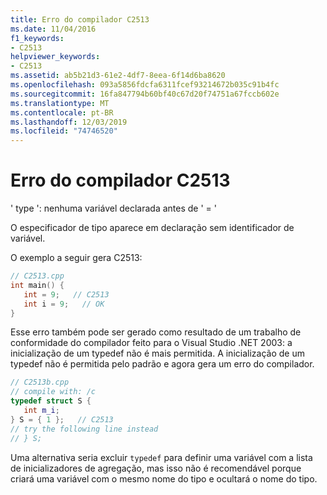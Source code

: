 ```yaml
---
title: Erro do compilador C2513
ms.date: 11/04/2016
f1_keywords:
- C2513
helpviewer_keywords:
- C2513
ms.assetid: ab5b21d3-61e2-4df7-8eea-6f14d6ba8620
ms.openlocfilehash: 093a5856fdcfa6311fcef93214672b035c91b4fc
ms.sourcegitcommit: 16fa847794b60bf40c67d20f74751a67fccb602e
ms.translationtype: MT
ms.contentlocale: pt-BR
ms.lasthandoff: 12/03/2019
ms.locfileid: "74746520"
---
```

# <a name="compiler-error-c2513"></a>Erro do compilador C2513

' type ': nenhuma variável declarada antes de ' = '

O especificador de tipo aparece em declaração sem identificador de variável.

O exemplo a seguir gera C2513:

```cpp
// C2513.cpp
int main() {
   int = 9;   // C2513
   int i = 9;   // OK
}
```

Esse erro também pode ser gerado como resultado de um trabalho de conformidade do compilador feito para o Visual Studio .NET 2003: a inicialização de um typedef não é mais permitida. A inicialização de um typedef não é permitida pelo padrão e agora gera um erro do compilador.

```cpp
// C2513b.cpp
// compile with: /c
typedef struct S {
   int m_i;
} S = { 1 };   // C2513
// try the following line instead
// } S;
```

Uma alternativa seria excluir `typedef` para definir uma variável com a lista de inicializadores de agregação, mas isso não é recomendável porque criará uma variável com o mesmo nome do tipo e ocultará o nome do tipo.
